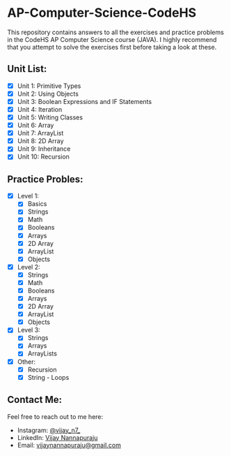 # AP-Computer-Science-CodeHS
This repository contains answers to all the exercises and practice problems in the CodeHS AP Computer Science course (JAVA).
I highly recommend that you attempt to solve the exercises first before taking a look at these.

## Unit List:
- [X] Unit 1: Primitive Types
- [X] Unit 2: Using Objects
- [X] Unit 3: Boolean Expressions and IF Statements
- [X] Unit 4: Iteration
- [X] Unit 5: Writing Classes
- [X] Unit 6: Array
- [X] Unit 7: ArrayList
- [X] Unit 8: 2D Array
- [X] Unit 9: Inheritance
- [X] Unit 10: Recursion

## Practice Probles:
- [X] Level 1:
  - [X] Basics
  - [X] Strings
  - [X] Math
  - [X] Booleans
  - [X] Arrays
  - [X] 2D Array
  - [X] ArrayList
  - [X] Objects

- [X] Level 2:
  - [X] Strings
  - [X] Math
  - [X] Booleans
  - [X] Arrays
  - [X] 2D Array
  - [X] ArrayList
  - [X] Objects

- [X] Level 3:
  - [X] Strings
  - [X] Arrays
  - [X] ArrayLists

- [X] Other:
  - [X] Recursion
  - [X] String - Loops

## Contact Me:
Feel free to reach out to me here:
- Instagram: [@vijay_n7_](https://www.instagram.com/vijay_n7_/)
- LinkedIn: [Vijay Nannapuraju](https://www.linkedin.com/in/vijay-nannapuraju-014983239/)
- Email: vijaynannapuraju@gmail.com
